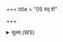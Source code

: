 +++
title = "05 यद् वो"

+++
<details><summary>मूलम् (WS)</summary>

यद् वो वयं प्रमिनाम व्रतानि विदुषां देवा अविदुष्टरासः।  
अग्निष्टद् विश्वादा पृणातु विद्वान् सोमस्य यो ब्राह्मणाङ् आविवेश ॥ ५ ॥
</details>